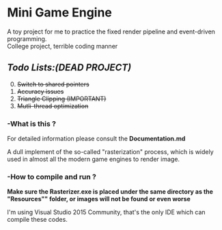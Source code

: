 # Mini Game Engine
A toy project for me to practice the fixed render pipeline and event-driven programming.  
College project, terrible coding manner    

## _Todo Lists:(DEAD PROJECT)_
0. ~~Switch to shared pointers~~
1. ~~Accuracy issues~~
2. ~~Triangle Clipping (IMPORTANT)~~
3. ~~Mutli-thread optimization~~

### -What is this ?

For detailed information please consult the __Documentation.md__

A dull implement of the so-called "rasterization" process, which is widely used in almost all the modern game engines to render image.

### -How to compile and run ?  
__Make sure the Rasterizer.exe is placed under the same directory as the "Resources"" folder, or images will not be found or even worse__  

I'm using Visual Studio 2015 Community, that's the only IDE which can compile these codes.  
